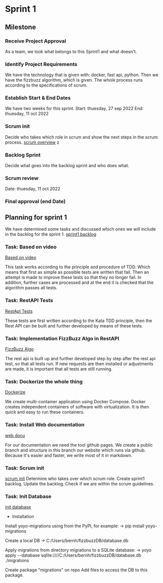 # Sprint 1

## Milestone

### Receive Project Approval
As a team, we look what belongs to this Sprint1 and what doesn't.

### Identify Project Requirements
We have the technology that is given with: docker, fast api, python. 
Then we have the fizzbuzz algorithm, which is given.
The whole process runs according to the specifications of scrum.
  
### Establish Start & End Dates
We have two weeks for this sprint.
Start: thuesday, 27 sep 2022 
End: thuesday, 11 oct 2022

### Scrum init
Decide who takes which role in scrum and show the next steps in the scrum process.
[scrum overview](https://bfhmea4.github.io/mea4_02_repository/scrum/scrum)
z

### Backlog Sprint 
Decide what goes into the backlog sprint and who does what.


### Scrum review
Date: thuesday, 11 oct 2022


### Final approval (end Date)




## Planning for sprint 1

We have determined some tasks and discussed which ones we will include in the backlog for the sprint 1.
[sprint1 backlog](https://github.com/orgs/bfhmea4/projects/4/views/4?layout=board)


### Task: Based on video
[Based on video](https://github.com/bfhmea4/mea4_02_repository/issues/2)

This task works according to the principle and procedure of TDD. Which means that first as simple as possible 
tests are written that fail. Then an attempt is made to improve these tests so that they no longer fail. 
In addition, further cases are processed and at the end it is checked that the algorithm passes all tests.


### Task: RestAPI Tests
[RestApI Tests](https://github.com/bfhmea4/mea4_02_repository/issues/4)

These tests are first written according to the Kata TDD principle, then the Rest API can be built 
and further developed by means of these tests.


### Task: Implementation FizzBuzz Algo in RestAPI
[FizzBuzz Algo](https://github.com/bfhmea4/mea4_02_repository/issues/5)

The rest api is built up and further developed step by step after the rest api test, 
so that all tests run.  If new requests are then installed or adjustments are made, 
it is important that all tests are still running.


### Task: Dockerize the whole thing
[Dockerize](https://github.com/bfhmea4/mea4_02_repository/issues/6)

We create multi-container application using Docker Compose.
Docker creates independent containers of software with virtualization. 
It is then quick and easy to run these containers.


### Task: Install Web documentation
[web docu](https://github.com/bfhmea4/mea4_02_repository/issues/3)

For our documentation we need the tool github pages. 
We create a public branch and structure in this branch our website which runs via github. 
Because it's easier and faster, we write most of it in markdown.


### Task: Scrum init
[scrum init](https://github.com/bfhmea4/mea4_02_repository/issues/7)
Determine who takes over which scrum role. 
Create sprint1 backlog. Update the backlog. 
Check if we are within the scrum guidelines.


### Task: Init Database
[init database](https://github.com/bfhmea4/mea4_02_repository/issues/8)
- Installation

Install yoyo-migrations using from the PyPI, for example:
-> pip install yoyo-migrations

Create a local DB
-> C:/Users/bernh/fizzbuzzDB/database.db

Apply migrations from directory migrations to a SQLite database:
-> yoyo apply --database sqlite:////C:/Users/bernh/fizzbuzzDB/database.db ./migrations

Create package "migrations" on repo
Add files to access the DB to this package.

